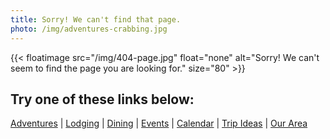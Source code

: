 ```yaml
---
title: Sorry! We can't find that page.
photo: /img/adventures-crabbing.jpg
---
```

{{< floatimage src="/img/404-page.jpg" float="none" alt="Sorry!  We can't seem to find the page you are looking for." size="80" >}}

## Try one of these links below:

[Adventures](/adventures) | [Lodging](/lodging) | [Dining](/dining) | [Events](/events) | [Calendar](/calendar) | [Trip Ideas](/tripideas) | [Our Area](/our-area)

